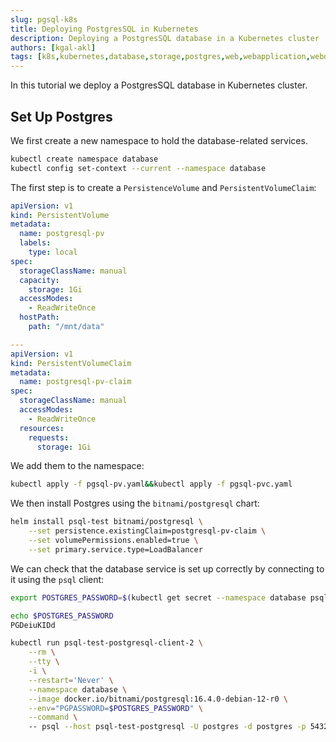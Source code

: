 ```yaml
---
slug: pgsql-k8s
title: Deploying PostgresSQL in Kubernetes 
description: Deploying a PostgresSQL database in a Kubernetes cluster
authors: [kgal-akl]
tags: [k8s,kubernetes,database,storage,postgres,web,webapplication,webdevelopment]
---
```


In this tutorial we deploy a PostgresSQL database in Kubernetes cluster.

## Set Up Postgres

We first create a new namespace to hold the database-related services.

```bash
kubectl create namespace database
kubectl config set-context --current --namespace database
```

The first step is to create a `PersistenceVolume` and `PersistentVolumeClaim`:

```yaml title
apiVersion: v1
kind: PersistentVolume
metadata:
  name: postgresql-pv
  labels:
    type: local
spec:
  storageClassName: manual
  capacity:
    storage: 1Gi
  accessModes:
    - ReadWriteOnce
  hostPath:
    path: "/mnt/data"

---
apiVersion: v1
kind: PersistentVolumeClaim
metadata:
  name: postgresql-pv-claim
spec:
  storageClassName: manual
  accessModes:
    - ReadWriteOnce
  resources:
    requests:
      storage: 1Gi
```

We add them to the namespace:

```bash
kubectl apply -f pgsql-pv.yaml&&kubectl apply -f pgsql-pvc.yaml
```

We then install Postgres using the `bitnami/postgresql` chart:

```bash
helm install psql-test bitnami/postgresql \
    --set persistence.existingClaim=postgresql-pv-claim \
    --set volumePermissions.enabled=true \
    --set primary.service.type=LoadBalancer
```

We can check that the database service is set up correctly by connecting to it using the `psql` client:

```bash
export POSTGRES_PASSWORD=$(kubectl get secret --namespace database psql-test-postgresql -o jsonpath="{.data.postgres-password}" | base64 -d)

echo $POSTGRES_PASSWORD
PGDeiuKIDd

kubectl run psql-test-postgresql-client-2 \
    --rm \
    --tty \
    -i \
    --restart='Never' \
    --namespace database \
    --image docker.io/bitnami/postgresql:16.4.0-debian-12-r0 \
    --env="PGPASSWORD=$POSTGRES_PASSWORD" \
    --command \ 
    -- psql --host psql-test-postgresql -U postgres -d postgres -p 5432
```

